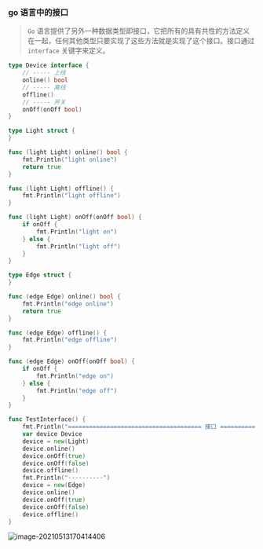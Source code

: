 ### go 语言中的接口

>   `Go` 语言提供了另外一种数据类型即接口，它把所有的具有共性的方法定义在一起，任何其他类型只要实现了这些方法就是实现了这个接口。接口通过 `interface` 关键字来定义。

```go
type Device interface {
	// ----- 上线
	online() bool
	// ----- 离线
	offline()
	// ----- 开关
	onOff(onOff bool)
}

type Light struct {
}

func (light Light) online() bool {
	fmt.Println("light online")
	return true
}

func (light Light) offline() {
	fmt.Println("light offline")
}

func (light Light) onOff(onOff bool) {
	if onOff {
		fmt.Println("light on")
	} else {
		fmt.Println("light off")
	}
}

type Edge struct {
}

func (edge Edge) online() bool {
	fmt.Println("edge online")
	return true
}

func (edge Edge) offline() {
	fmt.Println("edge offline")
}

func (edge Edge) onOff(onOff bool) {
	if onOff {
		fmt.Println("edge on")
	} else {
		fmt.Println("edge off")
	}
}

func TestInterface() {
	fmt.Println("====================================== 接口 ======================================")
	var device Device
	device = new(Light)
	device.online()
	device.onOff(true)
	device.onOff(false)
	device.offline()
	fmt.Println("----------")
	device = new(Edge)
	device.online()
	device.onOff(true)
	device.onOff(false)
	device.offline()
}
```

![image-20210513170414406](https://typroa12138.oss-cn-hangzhou.aliyuncs.com/image/2021/05/2021051317041414.png)